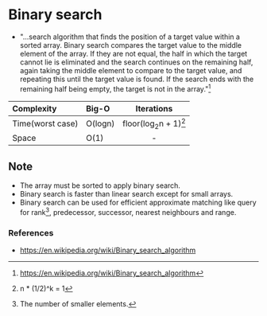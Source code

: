 # Binary search

- "...search algorithm that finds the position of a target value within a sorted array. Binary search compares the target value to the middle element of the array. If they are not equal, the half in which the target cannot lie is eliminated and the search continues on the remaining half, again taking the middle element to compare to the target value, and repeating this until the target value is found. If the search ends with the remaining half being empty, the target is not in the array."[^binary_search_definition]

| Complexity       | Big-O       | Iterations                         |
| :--------------- | :---------- | :--------------------------------: |
| Time(worst case) | O(logn)     | floor(log<sub>2</sub>n + 1)[^iter] |
| Space            | O(1)        | -                                  |

## Note

- The array must be sorted to apply binary search.
- Binary search is faster than linear search except for small arrays.
- Binary search can be used for efficient approximate matching like query for rank[^rank_description], predecessor, successor, nearest neighbours and range.

### References

- https://en.wikipedia.org/wiki/Binary_search_algorithm

[^rank_description]: The number of smaller elements.
[^binary_search_definition]: https://en.wikipedia.org/wiki/Binary_search_algorithm
[^iter]: n * (1/2)^k = 1
